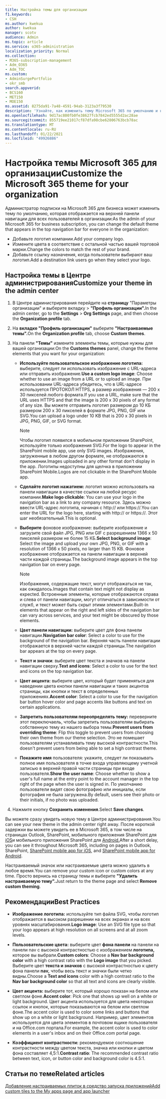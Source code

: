 ```yaml
---
title: Настройка темы для организации
f1.keywords:
- CSH
ms.author: kwekua
author: kwekua
manager: scotv
audience: Admin
ms.topic: article
ms.service: o365-administration
localization_priority: Normal
ms.collection:
- M365-subscription-management
- Adm_O365
- Adm_TOC
ms.custom:
- AdminSurgePortfolio
- okr_smb
search.appverid:
- BCS160
- MET150
- MOE150
ms.assetid: 8275da91-7a48-4591-94ab-3123a3f79530
description: 'Узнайте, как изменить тему Microsoft 365 по умолчанию и настроить ее в соответствие с логотипом или цветом вашей компании. '
ms.openlocfilehash: 9d17ac800fb0fe38627fcb7842ed5555d2ac28ae
ms.sourcegitcommit: 855719ee21017cf87dfa98cbe62806763bcb78ac
ms.translationtype: MT
ms.contentlocale: ru-RU
ms.lasthandoff: 01/22/2021
ms.locfileid: "49926886"
---
```

# <a name="customize-the-microsoft-365-theme-for-your-organization"></a><span data-ttu-id="ba2cc-103">Настройка темы Microsoft 365 для организации</span><span class="sxs-lookup"><span data-stu-id="ba2cc-103">Customize the Microsoft 365 theme for your organization</span></span>

<span data-ttu-id="ba2cc-104">Администратор подписки на Microsoft 365 для бизнеса может изменить тему по умолчанию, которая отображается на верхней панели навигации для всех пользователей в организации:</span><span class="sxs-lookup"><span data-stu-id="ba2cc-104">As the admin of your Microsoft 365 for business subscription, you can change the default theme that appears in the top navigation bar for everyone in the organization:</span></span>

- <span data-ttu-id="ba2cc-105">Добавьте логотип компании.</span><span class="sxs-lookup"><span data-stu-id="ba2cc-105">Add your company logo.</span></span>
- <span data-ttu-id="ba2cc-106">Измените цвета в соответствие с остальной частью вашей торговой марки.</span><span class="sxs-lookup"><span data-stu-id="ba2cc-106">Change the colors to match the rest of your brand.</span></span>
- <span data-ttu-id="ba2cc-107">Добавьте ссылку назначения, когда пользователи выбирают ваш логотип.</span><span class="sxs-lookup"><span data-stu-id="ba2cc-107">Add a destination link users go when they select your logo.</span></span>
  
## <a name="customize-your-theme-in-the-admin-center"></a><span data-ttu-id="ba2cc-108">Настройка темы в Центре администрирования</span><span class="sxs-lookup"><span data-stu-id="ba2cc-108">Customize your theme in the admin center</span></span>

1. <span data-ttu-id="ba2cc-109">В Центре администрирования перейдите на **страницу** "Параметры организации" и выберите вкладку \>  **"Профиль организации".**</span><span class="sxs-lookup"><span data-stu-id="ba2cc-109">In the admin center, go to the **Settings** \> **Org Settings** page, and then choose the **Organization profile** tab.</span></span>

2. <span data-ttu-id="ba2cc-110">На **вкладке "Профиль организации"** выберите **"Настраиваемые темы".**</span><span class="sxs-lookup"><span data-stu-id="ba2cc-110">On the **Organization profile** tab, choose **Custom themes**.</span></span>

3. <span data-ttu-id="ba2cc-111">На панели **"Темы"** измените элементы темы, которые нужны для вашей организации:</span><span class="sxs-lookup"><span data-stu-id="ba2cc-111">On the **Customs themes** panel, change the theme elements that you want for your organization:</span></span>

    - <span data-ttu-id="ba2cc-112">**Используйте пользовательское изображение логотипа:** выберите, следует ли использовать изображение с URL-адреса или отправить изображение.</span><span class="sxs-lookup"><span data-stu-id="ba2cc-112">**Use a custom logo image**: Choose whether to use an image from a URL or to upload an image.</span></span> <span data-ttu-id="ba2cc-113">При использовании URL-адреса убедитесь, что в URL-адресе используется ПРОТОКОЛ HTTPS, а размер изображения — 200 x 30 пикселей любого формата.</span><span class="sxs-lookup"><span data-stu-id="ba2cc-113">If you use a URL, make sure that the URL uses HTTPS and that the image is 200 x 30 pixels of any format of any size.</span></span> <span data-ttu-id="ba2cc-114">Вы можете отправить логотип размером до 10 КБ размером 200 x 30 пикселей в формате JPG, PNG, GIF или SVG.</span><span class="sxs-lookup"><span data-stu-id="ba2cc-114">You can upload a logo under 10 KB that is 200 x 30 pixels in JPG, PNG, GIF, or SVG format.</span></span>

      > [!NOTE]
      > <span data-ttu-id="ba2cc-115">Чтобы логотип появился в мобильном приложении SharePoint, используйте только изображения SVG.</span><span class="sxs-lookup"><span data-stu-id="ba2cc-115">For the logo to appear in the SharePoint mobile app, use only SVG images.</span></span> <span data-ttu-id="ba2cc-116">Изображения, загруженные в любом другом формате, не отображаются в приложении.</span><span class="sxs-lookup"><span data-stu-id="ba2cc-116">Images uploaded in any other format don't display in the app.</span></span> <span data-ttu-id="ba2cc-117">Логотипы недоступны для щелчка в приложении SharePoint Mobile.</span><span class="sxs-lookup"><span data-stu-id="ba2cc-117">Logos are not clickable in the SharePoint Mobile app.</span></span>

    - <span data-ttu-id="ba2cc-118">**Сделайте логотип нажатием:** логотип можно использовать на панели навигации в качестве ссылки на любой ресурс компании.</span><span class="sxs-lookup"><span data-stu-id="ba2cc-118">**Make logo clickable**: You can use your logo in the navigation bar as a link to any company resource.</span></span> <span data-ttu-id="ba2cc-119">Здесь можно ввести URL-адрес логотипа, начиная с http:// или https://.</span><span class="sxs-lookup"><span data-stu-id="ba2cc-119">You can enter the URL for the logo here, starting with http:// or https://.</span></span> <span data-ttu-id="ba2cc-120">Этот шаг необязательный.</span><span class="sxs-lookup"><span data-stu-id="ba2cc-120">This is optional.</span></span>

    - <span data-ttu-id="ba2cc-121">**Выберите** фоновое изображение: выберите изображение и загрузите свой файл JPG, PNG или GIF с разрешением 1366 x 50 пикселей размером не более 15 КБ.</span><span class="sxs-lookup"><span data-stu-id="ba2cc-121">**Select background image**: Select the image and upload your own JPG, PNG, or GIF with a resolution of 1366 x 50 pixels, no larger than 15 KB.</span></span> <span data-ttu-id="ba2cc-122">Фоновое изображение отображается на панели навигации в верхней части каждой страницы.</span><span class="sxs-lookup"><span data-stu-id="ba2cc-122">The background image appears in the top navigation bar on every page.</span></span>

      > [!NOTE]
      > <span data-ttu-id="ba2cc-123">Изображения, содержащие текст, могут отображаться не так, как ожидалось.</span><span class="sxs-lookup"><span data-stu-id="ba2cc-123">Images that contain text might not display as expected.</span></span> <span data-ttu-id="ba2cc-124">Встроенные элементы, которые отображаются справа и слева от панели навигации, могут отличаться в зависимости от служб, и текст может быть скрыт этими элементами.</span><span class="sxs-lookup"><span data-stu-id="ba2cc-124">Built-in elements that appear on the right and left sides of the navigation bar can vary across services, and your text might be obscured by those elements.</span></span>

    - <span data-ttu-id="ba2cc-125">**Цвет панели навигации:** выберите цвет для фона панели навигации.</span><span class="sxs-lookup"><span data-stu-id="ba2cc-125">**Navigation bar color**: Select a color to use for the background of the navigation bar.</span></span> <span data-ttu-id="ba2cc-126">Верхняя часть панели навигации отображается в верхней части каждой страницы.</span><span class="sxs-lookup"><span data-stu-id="ba2cc-126">The navigation bar appears at the top on every page.</span></span>

    - <span data-ttu-id="ba2cc-127">**Текст и значки**: выберите цвет текста и значков на панели навигации сверху.</span><span class="sxs-lookup"><span data-stu-id="ba2cc-127">**Text and icons**: Select a color to use for the text and icons on the top navigation bar.</span></span>

    - <span data-ttu-id="ba2cc-128">**Цвет акцента:** выберите цвет, который будет применяться для наведении цвета кнопки панели навигации и таких акцентов страницы, как кнопки и текст в определенных приложениях.</span><span class="sxs-lookup"><span data-stu-id="ba2cc-128">**Accent color**: Select a color to use for the navigation bar button hover color and page accents like buttons and text on certain applications.</span></span>

    - <span data-ttu-id="ba2cc-129">**Запретить пользователям переопределять тему:** переверните этот переключаель, чтобы запретить пользователям выбирать собственную тему из нашего выбора темы.</span><span class="sxs-lookup"><span data-stu-id="ba2cc-129">**Prevent users from overriding theme**: Flip this toggle to prevent users from choosing their own theme from our theme selection.</span></span> <span data-ttu-id="ba2cc-130">Это не помешает пользователям устанавливать тему высокой контрастности.</span><span class="sxs-lookup"><span data-stu-id="ba2cc-130">This doesn't prevent users from being able to set a high contrast theme.</span></span>

    - <span data-ttu-id="ba2cc-131">**Покажите имя** пользователя: укажите, следует ли показывать полное имя пользователя в точке входа управляющему учетной записью в верхней правой части страницы при входе пользователя.</span><span class="sxs-lookup"><span data-stu-id="ba2cc-131">**Show the user name**: Choose whether to show a user's full name at the entry point to the account manager in the top right of the page when the user is signed in.</span></span> <span data-ttu-id="ba2cc-132">По умолчанию пользователи видят свою фотографию или инициалы, если фотография не была загружена.</span><span class="sxs-lookup"><span data-stu-id="ba2cc-132">By default, users see their photo or their initials, if no photo was uploaded.</span></span>

4. <span data-ttu-id="ba2cc-133">Нажмите кнопку **Сохранить изменения**.</span><span class="sxs-lookup"><span data-stu-id="ba2cc-133">Select **Save changes**.</span></span>

<span data-ttu-id="ba2cc-134">Вы можете сразу увидеть новую тему в Центре администрирования.</span><span class="sxs-lookup"><span data-stu-id="ba2cc-134">You can see your new theme in the admin center right away.</span></span> <span data-ttu-id="ba2cc-135">После короткой задержки вы можете увидеть ее в Microsoft 365, в том числе на страницах Outlook, SharePoint, мобильного приложения SharePoint для [iOS](https://support.microsoft.com/office/339402ce-16bb-4c97-9475-0c5375ccef7a)и мобильного приложения SharePoint для [Android.](https://support.microsoft.com/office/d875654b-fb0a-4dbe-a17a-a676cf936284)</span><span class="sxs-lookup"><span data-stu-id="ba2cc-135">After a short delay, you can see it throughout Microsoft 365, including on pages in Outlook, SharePoint, [SharePoint mobile app for iOS](https://support.microsoft.com/office/339402ce-16bb-4c97-9475-0c5375ccef7a), and [SharePoint mobile app for Android](https://support.microsoft.com/office/d875654b-fb0a-4dbe-a17a-a676cf936284).</span></span>

<span data-ttu-id="ba2cc-136">Настраиваемый значок или настраиваемые цвета можно удалить в любое время.</span><span class="sxs-lookup"><span data-stu-id="ba2cc-136">You can remove your custom icon or custom colors at any time.</span></span> <span data-ttu-id="ba2cc-137">Просто вернись на страницу темы и выберите **"Удалить настраиваемую тему".**</span><span class="sxs-lookup"><span data-stu-id="ba2cc-137">Just return to the theme page and select **Remove custom theming**.</span></span>
  
## <a name="best-practices"></a><span data-ttu-id="ba2cc-138">Рекомендации</span><span class="sxs-lookup"><span data-stu-id="ba2cc-138">Best Practices</span></span>

- <span data-ttu-id="ba2cc-139">**Изображение логотипа:** используйте тип файла SVG, чтобы логотип отображается в высоком разрешении на всех экранах и на всех уровнях масштабирования.</span><span class="sxs-lookup"><span data-stu-id="ba2cc-139">**Logo image**: Use an SVG file type so that your logo appears at high resolution on all screens and at all zoom levels.</span></span>

- <span data-ttu-id="ba2cc-140">**Пользовательские цвета:** выберите цвет **фона панели** на панели на панели nav с высокой контрастностью с изображением **логотипа,** которое вы выбрали.</span><span class="sxs-lookup"><span data-stu-id="ba2cc-140">**Custom colors**: Choose a **Nav bar background color** with a high contrast ratio with the **Logo image** that you picked.</span></span> <span data-ttu-id="ba2cc-141">Выберите цвет **текста и значков** с высокой контрастностью к цвету фона панели **nav,** чтобы весь текст и значки были четко видны.</span><span class="sxs-lookup"><span data-stu-id="ba2cc-141">Choose a **Text and icons** color with a high contrast ratio to the **Nav bar background color** so that all text and icons are clearly visible.</span></span>

- <span data-ttu-id="ba2cc-142">**Цвет акцента:** выберите тот, который хорошо показан на белом или светлом фоне.</span><span class="sxs-lookup"><span data-stu-id="ba2cc-142">**Accent color**: Pick one that shows up well on a white or light background.</span></span> <span data-ttu-id="ba2cc-143">Цвет акцента используется для цвета некоторых ссылок и кнопок, которые показываются на белом или светлом фоне.</span><span class="sxs-lookup"><span data-stu-id="ba2cc-143">The accent color is used to color some links and buttons that show up on a white or light background.</span></span> <span data-ttu-id="ba2cc-144">Например, цвет элементов используется для цвета элементов в почтовом ящике пользователя и на Office.com портала.</span><span class="sxs-lookup"><span data-stu-id="ba2cc-144">For example, the accent color is used to color elements in a user's inbox and on their Office.com portal page.</span></span>
  
- <span data-ttu-id="ba2cc-145">**Коэффициент контрастности:** рекомендуемое соотношение контрастности между цветом текста, значка или кнопки и цветом фона составляет 4,5:1.</span><span class="sxs-lookup"><span data-stu-id="ba2cc-145">**Contrast ratio**: The recommended contrast ratio between text, icon, or button color and background color is 4.5:1.</span></span>
  
## <a name="related-articles"></a><span data-ttu-id="ba2cc-146">Статьи по теме</span><span class="sxs-lookup"><span data-stu-id="ba2cc-146">Related articles</span></span>

[<span data-ttu-id="ba2cc-147">Добавление настраиваемых плиток в средство запуска приложений</span><span class="sxs-lookup"><span data-stu-id="ba2cc-147">Add custom tiles to the My apps page and app launcher</span></span>](../manage/customize-the-app-launcher.md)
